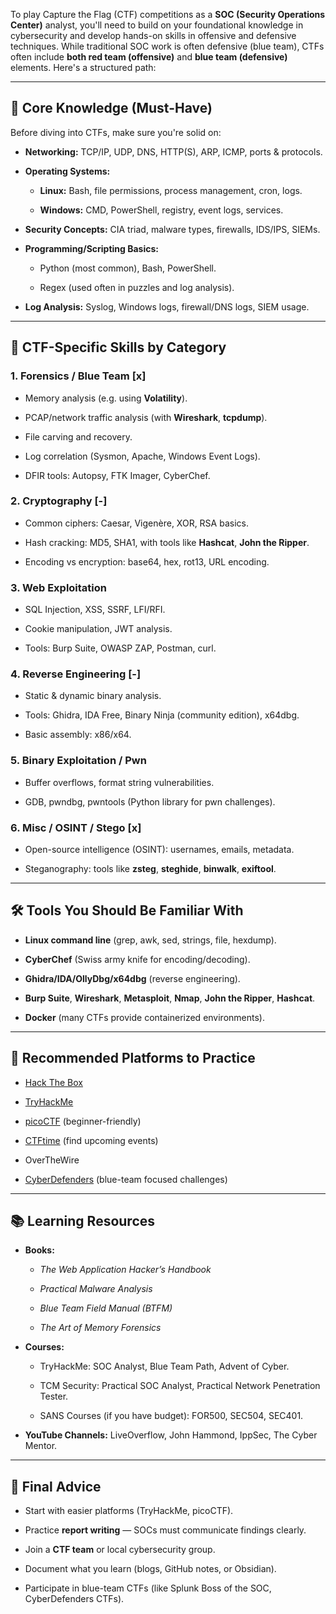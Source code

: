 

To play Capture the Flag (CTF) competitions as a **SOC (Security Operations Center)** analyst, you'll need to build on your foundational knowledge in cybersecurity and develop hands-on skills in offensive and defensive techniques. While traditional SOC work is often defensive (blue team), CTFs often include **both red team (offensive)** and **blue team (defensive)** elements. Here's a structured path:

---

## 🔰 Core Knowledge (Must-Have)

Before diving into CTFs, make sure you're solid on:

- **Networking:** TCP/IP, UDP, DNS, HTTP(S), ARP, ICMP, ports & protocols.
    
- **Operating Systems:**
    
    - **Linux:** Bash, file permissions, process management, cron, logs.
        
    - **Windows:** CMD, PowerShell, registry, event logs, services.
        
- **Security Concepts:** CIA triad, malware types, firewalls, IDS/IPS, SIEMs.
    
- **Programming/Scripting Basics:**
    
    - Python (most common), Bash, PowerShell.
        
    - Regex (used often in puzzles and log analysis).
        
- **Log Analysis:** Syslog, Windows logs, firewall/DNS logs, SIEM usage.
    

---

## 🧩 CTF-Specific Skills by Category

### 1. **Forensics / Blue Team** [x]

- Memory analysis (e.g. using **Volatility**).
    
- PCAP/network traffic analysis (with **Wireshark**, **tcpdump**).
    
- File carving and recovery.
    
- Log correlation (Sysmon, Apache, Windows Event Logs).
    
- DFIR tools: Autopsy, FTK Imager, CyberChef.
    

### 2. **Cryptography** [-]

- Common ciphers: Caesar, Vigenère, XOR, RSA basics.
    
- Hash cracking: MD5, SHA1, with tools like **Hashcat**, **John the Ripper**.
    
- Encoding vs encryption: base64, hex, rot13, URL encoding.
    

### 3. **Web Exploitation**

- SQL Injection, XSS, SSRF, LFI/RFI.
    
- Cookie manipulation, JWT analysis.
    
- Tools: Burp Suite, OWASP ZAP, Postman, curl.
    

### 4. **Reverse Engineering** [-]

- Static & dynamic binary analysis.
    
- Tools: Ghidra, IDA Free, Binary Ninja (community edition), x64dbg.
    
- Basic assembly: x86/x64.
    

### 5. **Binary Exploitation / Pwn**

- Buffer overflows, format string vulnerabilities.
    
- GDB, pwndbg, pwntools (Python library for pwn challenges).
    

### 6. **Misc / OSINT / Stego** [x]

- Open-source intelligence (OSINT): usernames, emails, metadata.
    
- Steganography: tools like **zsteg**, **steghide**, **binwalk**, **exiftool**.
    

---

## 🛠️ Tools You Should Be Familiar With

- **Linux command line** (grep, awk, sed, strings, file, hexdump).
    
- **CyberChef** (Swiss army knife for encoding/decoding).
    
- **Ghidra/IDA/OllyDbg/x64dbg** (reverse engineering).
    
- **Burp Suite**, **Wireshark**, **Metasploit**, **Nmap**, **John the Ripper**, **Hashcat**.
    
- **Docker** (many CTFs provide containerized environments).
    

---

## 🎯 Recommended Platforms to Practice

- [Hack The Box](https://www.hackthebox.com/)
    
- [TryHackMe](https://tryhackme.com/)
    
- [picoCTF](https://picoctf.org/) (beginner-friendly)
    
- [CTFtime](https://ctftime.org/) (find upcoming events)
    
- OverTheWire
    
- [CyberDefenders](https://cyberdefenders.org/) (blue-team focused challenges)
    

---

## 📚 Learning Resources

- **Books:**
    
    - _The Web Application Hacker’s Handbook_
        
    - _Practical Malware Analysis_
        
    - _Blue Team Field Manual (BTFM)_
        
    - _The Art of Memory Forensics_
        
- **Courses:**
    
    - TryHackMe: SOC Analyst, Blue Team Path, Advent of Cyber.
        
    - TCM Security: Practical SOC Analyst, Practical Network Penetration Tester.
        
    - SANS Courses (if you have budget): FOR500, SEC504, SEC401.
        
- **YouTube Channels:** LiveOverflow, John Hammond, IppSec, The Cyber Mentor.
    

---

## 👣 Final Advice

- Start with easier platforms (TryHackMe, picoCTF).
    
- Practice **report writing** — SOCs must communicate findings clearly.
    
- Join a **CTF team** or local cybersecurity group.
    
- Document what you learn (blogs, GitHub notes, or Obsidian).
    
- Participate in blue-team CTFs (like Splunk Boss of the SOC, CyberDefenders CTFs).
